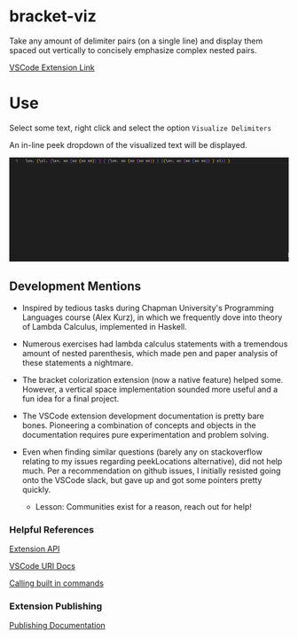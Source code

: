 # bracket-viz

Take any amount of delimiter pairs (on a single line) and display them spaced out vertically to concisely emphasize complex nested pairs.

[VSCode Extension Link](https://marketplace.visualstudio.com/items?itemName=ChrisKruki.bracket-viz)

# Use
Select some text, right click and select the option `Visualize Delimiters`

An in-line peek dropdown of the visualized text will be displayed.

![](Extension_Preview.gif)

## Development Mentions

- Inspired by tedious tasks during Chapman University's Programming Languages course (Alex Kurz), in which we frequently dove into theory of Lambda Calculus, implemented in Haskell. 

- Numerous exercises had lambda calculus statements with a tremendous amount of nested parenthesis, which made pen and paper analysis of these statements a nightmare.

- The bracket colorization extension (now a native feature) helped some. However, a vertical space implementation sounded more useful and a fun idea for a final project.

- The VSCode extension development documentation is pretty bare bones. Pioneering a combination of concepts and objects in the documentation requires pure experimentation and problem solving.

- Even when finding similar questions (barely any on stackoverflow relating to my issues regarding peekLocations alternative), did not help much. Per a recommendation on github issues, I initially resisted going onto the VSCode slack, but gave up and got some pointers pretty quickly.
    - Lesson: Communities exist for a reason, reach out for help!

### Helpful References

[Extension API](https://code.visualstudio.com/api)

[VSCode URI Docs](https://github.com/microsoft/vscode-uri)

[Calling built in commands](https://code.visualstudio.com/api/references/commands)

### Extension Publishing

[Publishing Documentation](https://code.visualstudio.com/api/working-with-extensions/publishing-extension)

